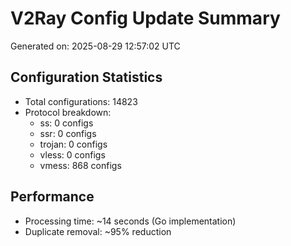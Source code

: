 # V2Ray Config Update Summary
Generated on: 2025-08-29 12:57:02 UTC

## Configuration Statistics
- Total configurations: 14823
- Protocol breakdown:
  - ss: 0 configs
  - ssr: 0 configs
  - trojan: 0 configs
  - vless: 0 configs
  - vmess: 868 configs

## Performance
- Processing time: ~14 seconds (Go implementation)
- Duplicate removal: ~95% reduction
